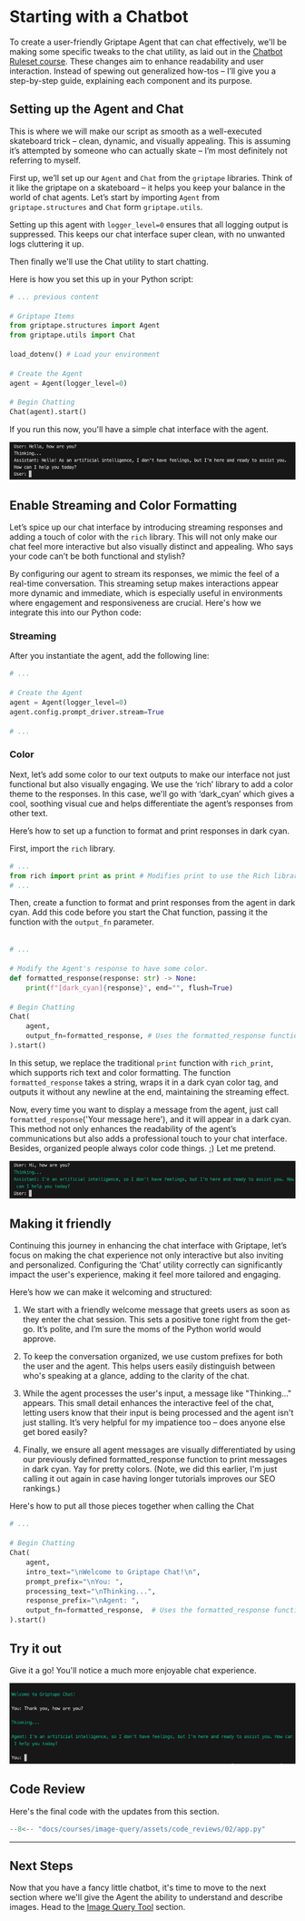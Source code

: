 # Starting with a Chatbot

To create a user-friendly Griptape Agent that can chat effectively, we'll be making some specific tweaks to the chat utility, as laid out in the [Chatbot Ruleset course](https://learn.griptape.ai/latest/courses/chatbot-rulesets/). These changes aim to enhance readability and user interaction. Instead of spewing out generalized how-tos – I’ll give you a step-by-step guide, explaining each component and its purpose. 

## Setting up the Agent and Chat
This is where we will make our script as smooth as a well-executed skateboard trick – clean, dynamic, and visually appealing. This is assuming it’s attempted by someone who can actually skate – I’m most definitely not referring to myself. 

First up, we’ll set up our `Agent` and `Chat` from the `griptape` libraries. Think of it like the griptape on a skateboard – it helps you keep your balance in the world of chat agents. Let’s start by importing `Agent` from `griptape.structures` and `Chat` form `griptape.utils`. 

Setting up this agent with `logger_level=0` ensures that all logging output is suppressed. This keeps our chat interface super clean, with no unwanted logs cluttering it up. 

Then finally we'll use the Chat utility to start chatting.

Here is how you set this up in your Python script:

```python title="app.py" hl_lines="3-5 9-13"
# ... previous content

# Griptape Items
from griptape.structures import Agent
from griptape.utils import Chat

load_dotenv() # Load your environment

# Create the Agent
agent = Agent(logger_level=0)

# Begin Chatting
Chat(agent).start()
```

If you run this now, you'll have a simple chat interface with the agent.

![Introducing yourself to the agent](assets/02_chatbot_agent_01.png)

## Enable Streaming and Color Formatting

Let’s spice up our chat interface by introducing streaming responses and adding a touch of color with the `rich` library. This will not only make our chat feel more interactive but also visually distinct and appealing. Who says your code can’t be both functional and stylish?

By configuring our agent to stream its responses, we mimic the feel of a real-time conversation. This streaming setup makes interactions appear more dynamic and immediate, which is especially useful in environments where engagement and responsiveness are crucial. Here's how we integrate this into our Python code:

### Streaming

After you instantiate the agent, add the following line:

```python title="app.py" hl_lines="5"
# ...

# Create the Agent
agent = Agent(logger_level=0)
agent.config.prompt_driver.stream=True

# ...
```

### Color

Next, let’s add some color to our text outputs to make our interface not just functional but also visually engaging. We use the ‘rich’ library to add a color theme to the responses. In this case, we'll go with ‘dark_cyan’ which gives a cool, soothing visual cue and helps differentiate the agent’s responses from other text.

Here’s how to set up a function to format and print responses in dark cyan. 

First, import the `rich` library.

```python title="app.py" hl_lines="2"
# ...
from rich import print as print # Modifies print to use the Rich library
# ...
```

Then, create a function to format and print responses from the agent in dark cyan. Add this code before you start the Chat function, passing it the function with the `output_fn` parameter.

```python title="app.py" hl_lines="3-5 9"

# ...

# Modify the Agent's response to have some color.
def formatted_response(response: str) -> None:
    print(f"[dark_cyan]{response}", end="", flush=True)

# Begin Chatting
Chat(
    agent,
    output_fn=formatted_response, # Uses the formatted_response function
).start()

```

In this setup, we replace the traditional `print` function with `rich_print`, which supports rich text and color formatting. The function `formatted_response` takes a string, wraps it in a dark cyan color tag, and outputs it without any newline at the end, maintaining the streaming effect.

Now, every time you want to display a message from the agent, just call `formatted_response`('Your message here'), and it will appear in a dark cyan. This method not only enhances the readability of the agent’s communications but also adds a professional touch to your chat interface. Besides, organized people always color code things. ;) Let me pretend.

![Agent in color](assets/02_chatbot_agent_color.png)

## Making it friendly

Continuing this journey in enhancing the chat interface with Griptape, let’s focus on making the chat experience not only interactive but also inviting and personalized. Configuring the ‘Chat’ utility correctly can significantly impact the user's experience, making it feel more tailored and engaging.

Here’s how we can make it welcoming and structured:

1. We start with a friendly welcome message that greets users as soon as they enter the chat session. This sets a positive tone right from the get-go. It’s polite, and I’m sure the moms of the Python world would approve. 

2. To keep the conversation organized, we use custom prefixes for both the user and the agent. This helps users easily distinguish between who's speaking at a glance, adding to the clarity of the chat.

3. While the agent processes the user's input, a message like "Thinking..." appears. This small detail enhances the interactive feel of the chat, letting users know that their input is being processed and the agent isn't just stalling. It’s very helpful for my impatience too – does anyone else get bored easily?

4. Finally, we ensure all agent messages are visually differentiated by using our previously defined formatted_response function to print messages in dark cyan. Yay for pretty colors. (Note, we did this earlier, I'm just calling it out again in case having longer tutorials improves our SEO rankings.)

Here's how to put all those pieces together when calling the Chat

```python title="app.py" hl_lines="6-9"
# ...

# Begin Chatting
Chat(
    agent,
    intro_text="\nWelcome to Griptape Chat!\n",
    prompt_prefix="\nYou: ",
    processing_text="\nThinking...",
    response_prefix="\nAgent: ",
    output_fn=formatted_response,  # Uses the formatted_response function
).start()

```

## Try it out

Give it a go! You'll notice a much more enjoyable chat experience.

![Edited chatbot results](assets/02_chatbot_edited.png)

## Code Review

Here's the final code with the updates from this section.

```python title="app.py" linenums="1"
--8<-- "docs/courses/image-query/assets/code_reviews/02/app.py"
```

---
## Next Steps
Now that you have a fancy little chatbot, it's time to move to the next section where we'll give the Agent the ability to understand and describe images. Head to the [Image Query Tool](03_image_query_tool.md) section.
